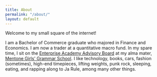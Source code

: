 ```yaml
---
title: About
permalink: "/about/"
layout: default
---
```


Welcome to my small square of the internet!

I am a Bachelor of Commerce graduate who majored in Finance and Economics. I  am now a trader at a quantitative macro fund. In my spare time, I sit on the [Enterprise Academy Advisory Board](https://ea.mentonegirls.vic.edu.au) at my alma mater, [Mentone Girls' Grammar School](http://mentonegirls.vic.edu.au). I like technology, books, cars, fashion (sometimes), high-end timepieces, lifting weights, punk rock, sleeping,  eating, and rapping along to Ja Rule, among many other things. 
